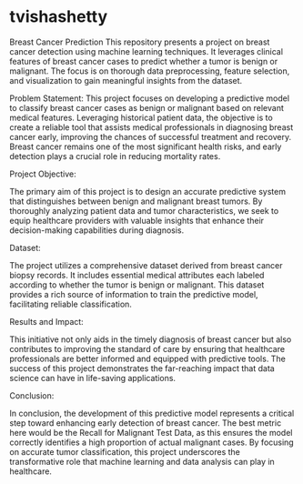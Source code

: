 # tvishashetty
Breast Cancer Prediction
This repository presents a project on breast cancer detection using machine learning techniques. It leverages clinical features of breast cancer cases to predict whether a tumor is benign or malignant. The focus is on thorough data preprocessing, feature selection, and visualization to gain meaningful insights from the dataset.


Problem Statement: This project focuses on developing a predictive model to classify breast cancer cases as benign or malignant based on relevant medical features. Leveraging historical patient data, the objective is to create a reliable tool that assists medical professionals in diagnosing breast cancer early, improving the chances of successful treatment and recovery. Breast cancer remains one of the most significant health risks, and early detection plays a crucial role in reducing mortality rates.

Project Objective:

The primary aim of this project is to design an accurate predictive system that distinguishes between benign and malignant breast tumors. By thoroughly analyzing patient data and tumor characteristics, we seek to equip healthcare providers with valuable insights that enhance their decision-making capabilities during diagnosis.

Dataset:

The project utilizes a comprehensive dataset derived from breast cancer biopsy records. It includes essential medical attributes each labeled according to whether the tumor is benign or malignant. This dataset provides a rich source of information to train the predictive model, facilitating reliable classification.

Results and Impact:

This initiative not only aids in the timely diagnosis of breast cancer but also contributes to improving the standard of care by ensuring that healthcare professionals are better informed and equipped with predictive tools. The success of this project demonstrates the far-reaching impact that data science can have in life-saving applications.

Conclusion:

In conclusion, the development of this predictive model represents a critical step toward enhancing early detection of breast cancer. The best metric here would be the Recall for Malignant Test Data, as this ensures the model correctly identifies a high proportion of actual malignant cases. By focusing on accurate tumor classification, this project underscores the transformative role that machine learning and data analysis can play in healthcare.

